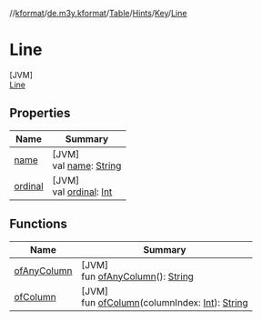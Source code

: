 //[kformat](../../../../../../index.md)/[de.m3y.kformat](../../../../index.md)/[Table](../../../index.md)/[Hints](../../index.md)/[Key](../index.md)/[Line](index.md)

# Line

[JVM]\
[Line](index.md)

## Properties

| Name | Summary |
|---|---|
| [name](../-prefix/index.md#-372974862%2FProperties%2F-1067530276) | [JVM]<br>val [name](../-prefix/index.md#-372974862%2FProperties%2F-1067530276): [String](https://kotlinlang.org/api/latest/jvm/stdlib/kotlin/-string/index.html) |
| [ordinal](../-prefix/index.md#-739389684%2FProperties%2F-1067530276) | [JVM]<br>val [ordinal](../-prefix/index.md#-739389684%2FProperties%2F-1067530276): [Int](https://kotlinlang.org/api/latest/jvm/stdlib/kotlin/-int/index.html) |

## Functions

| Name | Summary |
|---|---|
| [ofAnyColumn](../of-any-column.md) | [JVM]<br>fun [ofAnyColumn](../of-any-column.md)(): [String](https://kotlinlang.org/api/latest/jvm/stdlib/kotlin/-string/index.html) |
| [ofColumn](../of-column.md) | [JVM]<br>fun [ofColumn](../of-column.md)(columnIndex: [Int](https://kotlinlang.org/api/latest/jvm/stdlib/kotlin/-int/index.html)): [String](https://kotlinlang.org/api/latest/jvm/stdlib/kotlin/-string/index.html) |
